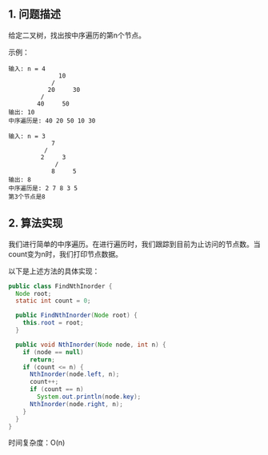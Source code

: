## 1. 问题描述

给定二叉树，找出按中序遍历的第n个节点。

示例：

```
输入: n = 4
              10
            /   
           20     30
         /   
        40     50
输出: 10
中序遍历是: 40 20 50 10 30

输入: n = 3
            7
          /   
         2     3
             /   
            8     5
输出: 8
中序遍历是: 2 7 8 3 5
第3个节点是8
```

## 2. 算法实现

我们进行简单的中序遍历。在进行遍历时，我们跟踪到目前为止访问的节点数。当count变为n时，我们打印节点数据。

以下是上述方法的具体实现：

```java
public class FindNthInorder {
  Node root;
  static int count = 0;

  public FindNthInorder(Node root) {
    this.root = root;
  }

  public void NthInorder(Node node, int n) {
    if (node == null)
      return;
    if (count <= n) {
      NthInorder(node.left, n);
      count++;
      if (count == n)
        System.out.println(node.key);
      NthInorder(node.right, n);
    }
  }
}
```

时间复杂度：O(n)